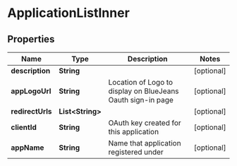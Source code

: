 
# ApplicationListInner

## Properties
Name | Type | Description | Notes
------------ | ------------- | ------------- | -------------
**description** | **String** |  |  [optional]
**appLogoUrl** | **String** | Location of Logo to display on BlueJeans Oauth sign-in page |  [optional]
**redirectUrls** | **List&lt;String&gt;** |  |  [optional]
**clientId** | **String** | OAuth key created for this application |  [optional]
**appName** | **String** | Name that application registered under |  [optional]



